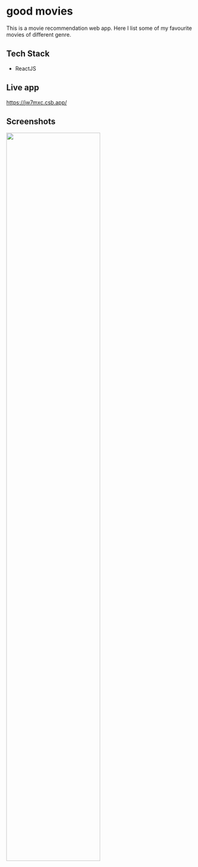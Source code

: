 
# good movies

This is a movie recommendation web app. Here I list some of my favourite movies of different genre.


## Tech Stack

- ReactJS


## Live app
https://jw7mxc.csb.app/
## Screenshots

<image src="https://user-images.githubusercontent.com/72284560/193060221-9dcf6181-efe5-4e9e-9f1e-7654ca40c310.png" width="70%" height="70%">


